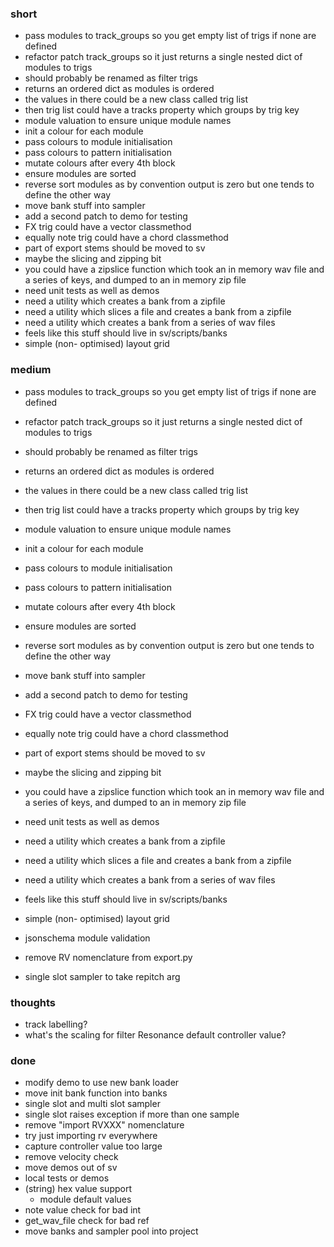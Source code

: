 ### short

- pass modules to track_groups so you get empty list of trigs if none are defined 
- refactor patch track_groups so it just returns a single nested dict of modules to trigs 
- should probably be renamed as filter trigs 
- returns an ordered dict as modules is ordered
- the values in there could be a new class called trig list 
- then trig list could have a tracks property which groups by trig key 
- module valuation to ensure unique module names 
- init a colour for each module 
- pass colours to module initialisation
- pass colours to pattern initialisation
- mutate colours after every 4th block 
- ensure modules are sorted
- reverse sort modules as by convention output is zero but one tends to define the other way
- move bank stuff into sampler
- add a second patch to demo for testing 
- FX trig could have a vector classmethod
- equally note trig could have a chord classmethod 
- part of export stems should be moved to sv
- maybe the slicing and zipping bit 
- you could have a zipslice function which took an in memory wav file and a series of keys, and dumped to an in memory zip file
- need unit tests as well as demos 
- need a utility which creates a bank from a zipfile
- need a utility which slices a file and creates a bank from a zipfile
- need a utility which creates a bank from a series of wav files 
- feels like this stuff should live in sv/scripts/banks 
- simple (non- optimised) layout grid

### medium

- pass modules to track_groups so you get empty list of trigs if none are defined 
- refactor patch track_groups so it just returns a single nested dict of modules to trigs 
- should probably be renamed as filter trigs 
- returns an ordered dict as modules is ordered
- the values in there could be a new class called trig list 
- then trig list could have a tracks property which groups by trig key 
- module valuation to ensure unique module names 
- init a colour for each module 
- pass colours to module initialisation
- pass colours to pattern initialisation
- mutate colours after every 4th block 
- ensure modules are sorted
- reverse sort modules as by convention output is zero but one tends to define the other way
- move bank stuff into sampler
- add a second patch to demo for testing 
- FX trig could have a vector classmethod
- equally note trig could have a chord classmethod 
- part of export stems should be moved to sv
- maybe the slicing and zipping bit 
- you could have a zipslice function which took an in memory wav file and a series of keys, and dumped to an in memory zip file
- need unit tests as well as demos 
- need a utility which creates a bank from a zipfile
- need a utility which slices a file and creates a bank from a zipfile
- need a utility which creates a bank from a series of wav files 
- feels like this stuff should live in sv/scripts/banks 
- simple (non- optimised) layout grid

- jsonschema module validation
- remove RV nomenclature from export.py
- single slot sampler to take repitch arg

### thoughts

- track labelling?
- what's the scaling for filter Resonance default controller value?

### done

- modify demo to use new bank loader
- move init bank function into banks
- single slot and multi slot sampler
- single slot raises exception if more than one sample
- remove "import RVXXX" nomenclature
- try just importing rv everywhere
- capture controller value too large
- remove velocity check
- move demos out of sv
- local tests or demos
- (string) hex value support 
  - module default values
- note value check for bad int
- get_wav_file check for bad ref
- move banks and sampler pool into project
